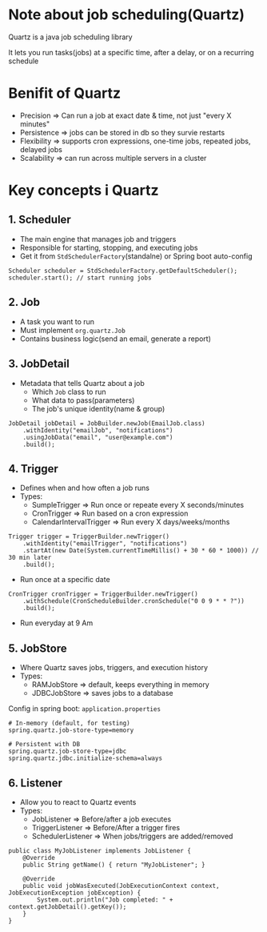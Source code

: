 # Note about job scheduling(Quartz)

Quartz is a java job scheduling library

It lets you run tasks(jobs) at a specific time, after a delay, or on a recurring schedule

# Benifit of Quartz

- Precision => Can run a job at exact date & time, not just "every X minutes"
- Persistence => jobs can be stored in db so they survie restarts
- Flexibility => supports cron expressions, one-time jobs, repeated jobs, delayed jobs
- Scalability => can run across multiple servers in a cluster

# Key concepts i Quartz

## 1. Scheduler

- The main engine that manages job and triggers
- Responsible for starting, stopping, and executing jobs
- Get it from `StdSchedulerFactory`(standalne) or Spring boot auto-config

```
Scheduler scheduler = StdSchedulerFactory.getDefaultScheduler();
scheduler.start(); // start running jobs
```

## 2. Job

- A task you want to run
- Must implement `org.quartz.Job`
- Contains business logic(send an email, generate a report)

## 3. JobDetail

- Metadata that tells Quartz about a job
    - Which `Job` class to run
    - What data to pass(parameters)
    - The job's unique identity(name & group)

```
JobDetail jobDetail = JobBuilder.newJob(EmailJob.class)
    .withIdentity("emailJob", "notifications")
    .usingJobData("email", "user@example.com")
    .build();
```

## 4. Trigger

- Defines when and how often a job runs
- Types:
    - SumpleTrigger => Run once or repeate every X seconds/minutes
    - CronTrigger => Run based on a cron expression
    - CalendarIntervalTrigger => Run every X days/weeks/months

```
Trigger trigger = TriggerBuilder.newTrigger()
    .withIdentity("emailTrigger", "notifications")
    .startAt(new Date(System.currentTimeMillis() + 30 * 60 * 1000)) // 30 min later
    .build();
```

- Run once at a specific date

```
CronTrigger cronTrigger = TriggerBuilder.newTrigger()
    .withSchedule(CronScheduleBuilder.cronSchedule("0 0 9 * * ?"))
    .build();
```

- Run everyday at 9 Am

## 5. JobStore

- Where Quartz saves jobs, triggers, and execution history
- Types:
    - RAMJobStore => default, keeps everything in memory
    - JDBCJobStore => saves jobs to a database

Config in spring boot: `application.properties`

```
# In-memory (default, for testing)
spring.quartz.job-store-type=memory

# Persistent with DB
spring.quartz.job-store-type=jdbc
spring.quartz.jdbc.initialize-schema=always
```

## 6. Listener

- Allow you to react to Quartz events
- Types:
    - JobListener => Before/after a job executes
    - TriggerListener => Before/After a trigger fires
    - SchedulerListener => When jobs/triggers are added/removed

```
public class MyJobListener implements JobListener {
    @Override
    public String getName() { return "MyJobListener"; }

    @Override
    public void jobWasExecuted(JobExecutionContext context, JobExecutionException jobException) {
        System.out.println("Job completed: " + context.getJobDetail().getKey());
    }
}
```